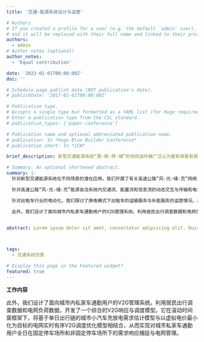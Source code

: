 ```yaml
---
title: '交通-能源系统设计与运营'

# Authors
# If you created a profile for a user (e.g. the default `admin` user), write the username (folder name) here
# and it will be replaced with their full name and linked to their profile.
authors:
  - admin
# Author notes (optional)
author_notes:
  - 'Equal contribution'

date: '2023-01-01T00:00:00Z'
doi: ''

# Schedule page publish date (NOT publication's date).
# publishDate: '2017-01-01T00:00:00Z'

# Publication type.
# Accepts a single type but formatted as a YAML list (for Hugo requirements).
# Enter a publication type from the CSL standard.
# publication_types: ['paper-conference']

# Publication name and optional abbreviated publication name.
# publication: In *Hugo Blox Builder Conference*
# publication_short: In *ICW*

brief_description: 新型交通能源系统“源-网-荷-储”的协同运作被广泛认为是有效是有效提升提升两大系统的综合运营效率和推动交通领域低碳化的重要手段。我们在剖析系统内源源互补、源网协调、网荷互动、网储互动和源荷互动等多元动态交互关系的基础上，基于丰富的城市地理、交通和电网大数据，采用数据驱动和多智能体仿真技术，实现交通能源系统中“人-车-路-桩-能-信息”的协同运行与管理。它为新型交通能源系统的运营管理、设施部署、产业评估提供空间粒度精细、时间粒度精确、状态维度丰富的数据基础。

# Summary. An optional shortened abstract.
summary: |-
  针对新型交通能源系统在不同场景的潜在应用，我们开展了有关高速公路“风-光-储-充”网络，出租车换电网络，以及面向城市通勤用户的V2G响应与调度系统的设计与运营。         

  针对高速公路“风-光-储-充”能源自洽系统内交通流、能量流和信息流的动态交互与传输和电动汽车用户的行驶和途中多次充电活动，我们构建了一个基于多智能体仿真的动态交通流分配模型(Multi-agent-based dynamic traﬀic assignment, MA-DTA)。该仿真模型由用户决策层(子模块A-1：充电需求响应)和系统仿真层(子模块A-2：车辆标签更新；子模块A-3：充电运营服务；子模块A-4：流量链路传输)共同组成。该仿真系统具备以分钟为粒度对网络层级中电动汽车个体用户途中差异化充电需求精准捕捉，充电设施与道路交通全日运行监测以及发电设施“风-光-储”多态能源的功率协同管理的功能。        

  针对出租车行业的电动化，我们探讨了换电模式下出租车的运输服务与补能服务的运营情况。基于出租车GPS数据，我们在利用离散选择模型对出租车司机在运营过程中的换电行为建模的前提下，采用数据驱动方法对出租车换电网络内的乘客订单请求、司机换电决策和换电站服务操作的动态交互进行仿真建模。仿真系统实现对嵌入换电活动的出租车出行链的重构，并对出租车运输服务和换电设施网络服务进行逐秒高精度仿真与监测。         

  此外，我们设计了面向城市内私家车通勤用户的V2G管理系统。利用居民出行调查数据和电网负荷数据，开发了一个综合的V2G响应与调度模型。它在滚动时间窗框架下，将基于单日出行链的城市小汽车充放电需求估计模型与以虚拟电价最小化为目标的电网实时有序V2G调度优化模型相结合，从而实现对城市私家车通勤用户全日在固定停车场所和非固定停车场所下的需求响应捕捉与电网管理。


abstract: Lorem ipsum dolor sit amet, consectetur adipiscing elit. Duis posuere tellus ac convallis placerat. Proin tincidunt magna sed ex sollicitudin condimentum. Sed ac faucibus dolor, scelerisque sollicitudin nisi. Cras purus urna, suscipit quis sapien eu, pulvinar tempor diam. Quisque risus orci, mollis id ante sit amet, gravida egestas nisl. Sed ac tempus magna. Proin in dui enim. Donec condimentum, sem id dapibus fringilla, tellus enim condimentum arcu, nec volutpat est felis vel metus. Vestibulum sit amet erat at nulla eleifend gravida.



tags:
  - 交通系统仿真

# Display this page in the Featured widget?
featured: true
---
```


**工作内容** 

此外，我们设计了面向城市内私家车通勤用户的V2G管理系统。利用居民出行调查数据和电网负荷数据，开发了一个综合的V2G响应与调度模型。它在滚动时间窗框架下，将基于单日出行链的城市小汽车充放电需求估计模型与以虚拟电价最小化为目标的电网实时有序V2G调度优化模型相结合，从而实现对城市私家车通勤用户全日在固定停车场所和非固定停车场所下的需求响应捕捉与电网管理。

